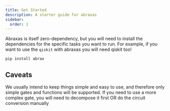 ```yaml
---
title: Get Started
description: A starter guide for abraxas
sidebar:
  order: 1
---
```


Abraxas is itself zero-dependency, but you will need to install the dependencies for the specific tasks you want to run. For example, if you want to use the `qiskit` with abraxas you will need qiskit too!

```sh
pip install abrax
```

## Caveats
We usually intend to keep things simple and easy to use, and therefore only simple gates and functions will be supported. If you need to use a more complex gate, you will need to decompose it first OR do the circuit conversion manually
